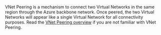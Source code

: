 <!-- not suitable for Mooncake -->

VNet Peering is a mechanism to connect two Virtual Networks in the same region through the Azure backbone network. Once peered, the two Virtual Networks will appear like a single Virtual Network for all connectivity purposes. Read the [VNet Peering overview](/documentation/articles/virtual-network-peering-overview/) if you are not familiar with VNet Peering.



